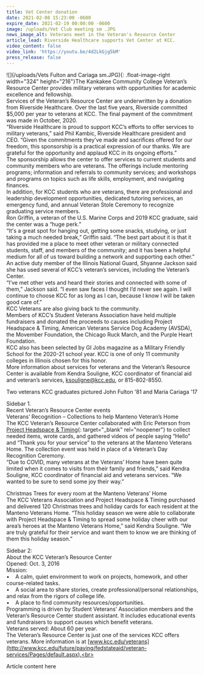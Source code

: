 ```yaml
---
title: Vet Center donation
date: 2021-02-08 15:23:00 -0600
expire_date: 2021-02-19 00:00:00 -0600
image: /uploads/Vet Club meeting sm .JPG
news_image_alt: Veterans meet in the Veteran's Resource Center
article_lead: Riverside Healthcare supports Vet Center at KCC.
video_content: false
video_link: 'https://youtu.be/4d2LkGjg5bM'
press_release: false
---
```


![](/uploads/Vets Fulton and Cariaga sm.JPG){: .float-image-right width="324" height="216"}The Kankakee Community College Veteran’s Resource Center provides military veterans with opportunities for academic excellence and fellowship.<br>Services of the Veteran’s Resource Center are underwritten by a donation from Riverside Healthcare. Over the last five years, Riverside committed $5,000 per year to veterans at KCC. The final payment of the commitment was made in October, 2020.<br>“Riverside Healthcare is proud to support KCC’s efforts to offer services to military veterans,” said Phil Kambic, Riverside Healthcare president and CEO. “Given the commitments they’ve made and sacrifices offered for our freedom, this sponsorship is a practical expression of our thanks. We are grateful for the opportunity and applaud KCC in its ongoing efforts.” &nbsp;<br>The sponsorship allows the center to offer services to current students and community members who are veterans. The offerings include mentoring programs; information and referrals to community services; and workshops and programs on topics such as life skills, employment, and navigating finances.<br>In addition, for KCC students who are veterans, there are professional and leadership development opportunities, dedicated tutoring services, an emergency fund, and annual Veteran Stole Ceremony to recognize graduating service members.<br>Ron Griffin, a veteran of the U.S. Marine Corps and 2019 KCC graduate, said the center was a “huge perk.”&nbsp;<br>“It's a great spot for hanging out, getting some snacks, studying, or just taking a much needed break,” Griffin said. “The best part about it is that it has provided me a place to meet other veteran or military connected students, staff, and members of the community; and it has been a helpful medium for all of us toward building a network and supporting each other.”<br>An active duty member of the Illinois National Guard, Shyanne Jackson said she has used several of KCC’s veteran’s services, including the Veteran’s Center.&nbsp;<br>“I’ve met other vets and heard their stories and connected with some of them,” Jackson said. “I even saw faces I thought I’d never see again. I will continue to choose KCC for as long as I can, because I know I will be taken good care of.”<br>KCC Veterans are also giving back to the community.<br>Members of KCC’s Student Veterans Association have held multiple fundraisers and donated the proceeds to causes including Project Headspace & Timing, American Veterans Service Dog Academy (AVSDA), the Movember Foundation, the Chicago Ruck March, and the Purple Heart Foundation.&nbsp;<br>KCC also has been selected by GI Jobs magazine as a Military Friendly School for the 2020-21 school year. KCC is one of only 11 community colleges in Illinois chosen for this honor.<br>More information about services for veterans and the Veteran’s Resource Center is available from Kendra Souligne, KCC coordinator of financial aid and veteran’s services, [ksouligne@kcc.edu](mailto:ksouligne@kcc.edu), or 815-802-8550.

Two veterans KCC graduates pictured John Fulton '81 and Maria Cariaga '17

Sidebar 1.<br>Recent Veteran’s Resource Center events<br>Veterans’ Recognition – Collections to help Manteno Veteran’s Home<br>The KCC Veteran’s Resource Center collaborated with Eric Peterson from [Project Headspace & Timing](http://projectheadspaceandtiming.com/){: target="_blank" rel="noopener"} to collect needed items, wrote cards, and gathered videos of people saying “Hello” and “Thank you for your service” to the veterans at the Manteno Veterans Home. The collection event was held in place of a Veteran’s Day Recognition Ceremony.<br>“Due to COVID, many veterans at the Veterans’ Home have been quite limited when it comes to visits from their family and friends,” said Kendra Souligne, KCC coordinator of financial aid and veterans services. “We wanted to be sure to send some joy their way.”

Christmas Trees for every room at the Manteno Veterans’ Home<br>The KCC Veterans Association and Project Headspace & Timing purchased and delivered 120 Christmas trees and holiday cards for each resident at the Manteno Veterans Home. “This holiday season we were able to collaborate with Project Headspace & Timing to spread some holiday cheer with our area’s heroes at the Manteno Veterans Home,” said Kendra Souligne. “We are truly grateful for their service and want them to know we are thinking of them this holiday season.”&nbsp;

Sidebar 2:&nbsp;<br>About the KCC Veteran’s Resource Center<br>Opened: Oct. 3, 2016<br>Mission:<br>• &nbsp; &nbsp;A calm, quiet environment to work on projects, homework, and other course-related tasks.<br>• &nbsp; &nbsp;A social area to share stories, create professional/personal relationships, and relax from the rigors of college life.<br>• &nbsp; &nbsp;A place to find community resources/opportunities.<br>Programming is driven by Student Veterans’ Association members and the Veteran’s Resource Center student assistant. It includes educational events and fundraisers to support causes which benefit veterans.<br>Veterans served: About 60 per year.<br>The Veteran’s Resource Center is just one of the services KCC offers veterans. More information is at [www.kcc.edu/veterans](http://www.kcc.edu/future/paying/fedstateaid/veteran-services/Pages/default.aspx).<br>&nbsp;

Article content here
